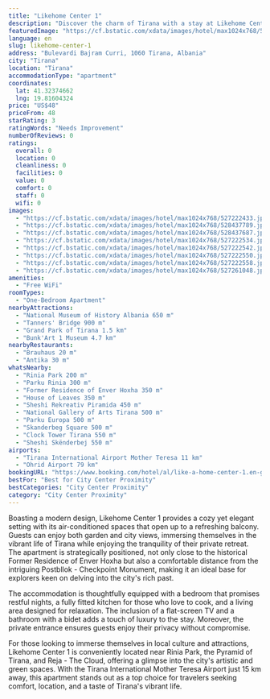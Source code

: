 ```yaml
---
title: "Likehome Center 1"
description: "Discover the charm of Tirana with a stay at Likehome Center 1, a prime accommodation choice that places guests in the heart of the city, just a stone's throw away from the iconic Skanderbeg Square."
featuredImage: "https://cf.bstatic.com/xdata/images/hotel/max1024x768/527222433.jpg?k=7ce3b1bbfefea266740b6c23e4d05cf5fdde8f084bd8d398ca007070c7cc3d30&o=&hp=1"
language: en
slug: likehome-center-1
address: "Bulevardi Bajram Curri, 1060 Tirana, Albania"
city: "Tirana"
location: "Tirana"
accommodationType: "apartment"
coordinates:
  lat: 41.32374662
  lng: 19.81604324
price: "US$48"
priceFrom: 48
starRating: 3
ratingWords: "Needs Improvement"
numberOfReviews: 0
ratings:
  overall: 0
  location: 0
  cleanliness: 0
  facilities: 0
  value: 0
  comfort: 0
  staff: 0
  wifi: 0
images:
  - "https://cf.bstatic.com/xdata/images/hotel/max1024x768/527222433.jpg?k=7ce3b1bbfefea266740b6c23e4d05cf5fdde8f084bd8d398ca007070c7cc3d30&o=&hp=1"
  - "https://cf.bstatic.com/xdata/images/hotel/max1024x768/528437789.jpg?k=f6ce8ecc993442fa764aa955b5939a11e7691880e1d56715468cc8aa90c3bbc4&o=&hp=1"
  - "https://cf.bstatic.com/xdata/images/hotel/max1024x768/528437687.jpg?k=c7ece54f5cb93f1af521bfba0399a53a0c751dccc09210055a9139902906b0c1&o=&hp=1"
  - "https://cf.bstatic.com/xdata/images/hotel/max1024x768/527222534.jpg?k=fd3328e1f44e620826715c60399d251c38e9b3c3ca07f56a5ff933b822b71735&o=&hp=1"
  - "https://cf.bstatic.com/xdata/images/hotel/max1024x768/527222542.jpg?k=0a58cdf6f00768fb980b9bebeb032e006cc7178498111db5edab5b560c15b722&o=&hp=1"
  - "https://cf.bstatic.com/xdata/images/hotel/max1024x768/527222550.jpg?k=ce591f8b990c5e3a8f892194e87d0c482f7aba76d3222767025ebf0410abb781&o=&hp=1"
  - "https://cf.bstatic.com/xdata/images/hotel/max1024x768/527222558.jpg?k=dd0d65e284eb2d6cfc6de2c98847c8a4073d8587857ca89768c49f2e78499247&o=&hp=1"
  - "https://cf.bstatic.com/xdata/images/hotel/max1024x768/527261048.jpg?k=c51ff0283d411c92ec7eab0d3d6b549092d114f225347167d45cb3ab38bfa9ec&o=&hp=1"
amenities:
  - "Free WiFi"
roomTypes:
  - "One-Bedroom Apartment"
nearbyAttractions:
  - "National Museum of History Albania 650 m"
  - "Tanners' Bridge 900 m"
  - "Grand Park of Tirana 1.5 km"
  - "Bunk'Art 1 Museum 4.7 km"
nearbyRestaurants:
  - "Brauhaus 20 m"
  - "Antika 30 m"
whatsNearby:
  - "Rinia Park 200 m"
  - "Parku Rinia 300 m"
  - "Former Residence of Enver Hoxha 350 m"
  - "House of Leaves 350 m"
  - "Sheshi Rekreativ Piramida 450 m"
  - "National Gallery of Arts Tirana 500 m"
  - "Parku Europa 500 m"
  - "Skanderbeg Square 500 m"
  - "Clock Tower Tirana 550 m"
  - "Sheshi Skënderbej 550 m"
airports:
  - "Tirana International Airport Mother Teresa 11 km"
  - "Ohrid Airport 79 km"
bookingURL: "https://www.booking.com/hotel/al/like-a-home-center-1.en-gb.html?aid=8035640"
bestFor: "Best for City Center Proximity"
bestCategories: "City Center Proximity"
category: "City Center Proximity"
---
```


Boasting a modern design, Likehome Center 1 provides a cozy yet elegant setting with its air-conditioned spaces that open up to a refreshing balcony. Guests can enjoy both garden and city views, immersing themselves in the vibrant life of Tirana while enjoying the tranquility of their private retreat. The apartment is strategically positioned, not only close to the historical Former Residence of Enver Hoxha but also a comfortable distance from the intriguing Postbllok - Checkpoint Monument, making it an ideal base for explorers keen on delving into the city's rich past.

The accommodation is thoughtfully equipped with a bedroom that promises restful nights, a fully fitted kitchen for those who love to cook, and a living area designed for relaxation. The inclusion of a flat-screen TV and a bathroom with a bidet adds a touch of luxury to the stay. Moreover, the private entrance ensures guests enjoy their privacy without compromise.

For those looking to immerse themselves in local culture and attractions, Likehome Center 1 is conveniently located near Rinia Park, the Pyramid of Tirana, and Reja - The Cloud, offering a glimpse into the city's artistic and green spaces. With the Tirana International Mother Teresa Airport just 15 km away, this apartment stands out as a top choice for travelers seeking comfort, location, and a taste of Tirana's vibrant life.